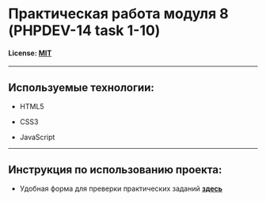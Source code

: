 # Практическая работа модуля 8 (PHPDEV-14 task 1-10)

#### License: [MIT](./license_ru.md)

---

## Используемые технологии:

- HTML5

- CSS3

- JavaScript

---

## Инструкция по использованию проекта:

- Удобная форма для преверки практических заданий [**здесь**](https://www.figma.com/file/wuEfTzHrmPRCCTgzbLqPbN/Templates-%233.-More-on-Figma.info-(Copy)?node-id=1%3A2)

